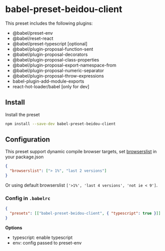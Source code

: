 # babel-preset-beidou-client

This preset includes the following plugins:

- @babel/preset-env
- @babel/reset-react
- @babel/preset-typescript [optional]
- @babel/plugin-proposal-function-sent
- @babel/plugin-proposal-decorators
- @babel/plugin-proposal-class-properties
- @babel/plugin-proposal-export-namespace-from
- @babel/plugin-proposal-numeric-separator
- @babel/plugin-proposal-throw-expressions
- babel-plugin-add-module-exports
- react-hot-loader/babel [only for dev]

## Install

Install the preset

```sh
npm install --save-dev babel-preset-beidou-client
```

## Configuration

This preset support dynamic compile browser targets, set [browserslist](https://github.com/ai/browserslist) in your package.json

```json
{
  "browserslist": ["> 1%", "last 2 versions"]
}
```

Or using default browserslist `['>1%', 'last 4 versions', 'not ie < 9']`.

### Config in `.babelrc`

```json
{
  "presets": [["babel-preset-beidou-client", { "typescript": true }]]
}
```

**Options**

- typescript: enable typescript
- env: config passed to preset-env
